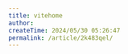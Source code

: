 ```yaml
---
title: vitehome
author:
createTime: 2024/05/30 05:26:47
permalink: /article/2k483qel/
---
```

<!-- ---
layout: home
hero:
  name: How's UNSW Docs
  tagline: By ❤️
  actions:
    -
      theme: brand
      text: DESN2000
      link: /DESN2000
    -
      theme: alt
      text: API Examples
      link: /api-examples
    -
      theme: brand
      text: MATH2099
      link: /MATH2099/Statistics/mobius/index
features:
  -
    title: Feature A
    details: Lorem ipsum dolor sit amet, consectetur adipiscing elit
  -
    title: Feature B
    details: Lorem ipsum dolor sit amet, consectetur adipiscing elit
  -
    title: Feature C
    details: Lorem ipsum dolor sit amet, consectetur adipiscing elit
title: vitehome
author:
createTime: 2024/05/28 19:51:17
permalink: /article/v6579p5b/
---
 -->
